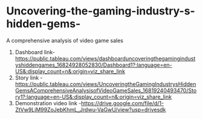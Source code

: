 # Uncovering-the-gaming-industry-s-hidden-gems-
A comprehensive analysis of video game sales
1) Dashboard link-https://public.tableau.com/views/dashboarduncoveringthegamingindustyshiddengames_16824928052830/Dashboard1?:language=en-US&:display_count=n&:origin=viz_share_link
2) Story link -https://public.tableau.com/views/UncoveringtheGamingIndustrysHiddenGemsAComprehensiveAnalysisofVideoGameSales_16819240493470/Story1?:language=en-US&:display_count=n&:origin=viz_share_link
3) Demonstration video link -https://drive.google.com/file/d/1-ZtVw9LjM99ZoJebKhmL_Jrdwu-VaGwU/view?usp=drivesdk
